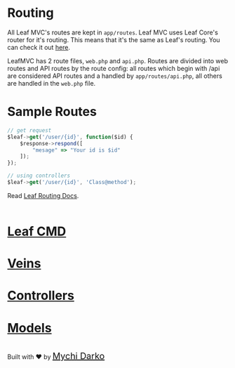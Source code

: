 # Routing
All Leaf MVC's routes are kept in `app/routes`. Leaf MVC uses Leaf Core's router for it's routing. This means that it's the same as Leaf's routing. You can check it out [here](https://leaf-docs.netlify.com/v1.4.2/routing/simple-routing.html). 


LeafMVC has 2 route files, `web.php` and `api.php`. Routes are divided into web routes and API routes by the route config: all routes which begin with /api are considered API routes and a handled by `app/routes/api.php`, all others are handled in the `web.php` file.


# Sample Routes
```javascript
// get request
$leaf->get('/user/{id}', function($id) {
	$response->respond([
		"mesage" => "Your id is $id"
	]);
});

// using controllers
$leaf->get('/user/{id}', 'Class@method');
```

Read [Leaf Routing Docs](https://leaf-docs.netlify.com/v1.4.2/routing/simple-routing.html).
<br>
<br>

# <a href="#/cmd/">Leaf CMD</a>
# <a href="#/veins/">Veins</a>
# <a href="#/controllers/">Controllers</a>
# <a href="#/models/">Models</a>

<br>
Built with ❤ by <a href="https://mychi.netlify.com" style="font-size: 20px; color: #111;" target="_blank">Mychi Darko</a>